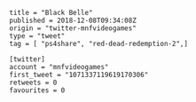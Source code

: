 ```
title = "Black Belle"
published = 2018-12-08T09:34:08Z
origin = "twitter-mnfvideogames"
type = "tweet"
tag = [ "ps4share", "red-dead-redemption-2",]

[twitter]
account = "mnfvideogames"
first_tweet = "1071337119619170306"
retweets = 0
favourites = 0
```

<p class='image'><img src='https://mnf.m17s.net/2018/12/08/Dt4nblJWwAAoQNi.jpg' alt=''></p>


